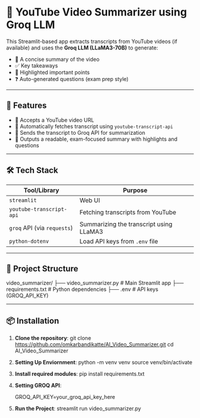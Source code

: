 # 🎥 YouTube Video Summarizer using Groq LLM

This Streamlit-based app extracts transcripts from YouTube videos (if available) and uses the **Groq LLM (LLaMA3-70B)** to generate:

- 📄 A concise summary of the video
- ✅ Key takeaways
- 🧠 Highlighted important points
- ❓ Auto-generated questions (exam prep style)

---

## 🚀 Features

- 🔗 Accepts a YouTube video URL
- 📑 Automatically fetches transcript using `youtube-transcript-api`
- 💬 Sends the transcript to Groq API for summarization
- 🎯 Outputs a readable, exam-focused summary with highlights and questions

---

## 🛠️ Tech Stack

| Tool/Library            | Purpose                             |
|-------------------------|-------------------------------------|
| `streamlit`             | Web UI                              |
| `youtube-transcript-api`| Fetching transcripts from YouTube   |
| `groq` API (via `requests`) | Summarizing the transcript using LLaMA3 |
| `python-dotenv`         | Load API keys from `.env` file      |

---

## 📁 Project Structure

video_summarizer/
├── video_summarizer.py # Main Streamlit app
├── requirements.txt # Python dependencies
├── .env # API keys (GROQ_API_KEY)


---

## 📦 Installation

1. **Clone the repository**:
   git clone https://github.com/omkarbandikatte/AI_Video_Summarizer.git
   cd AI_Video_Summarizer

2. **Setting Up Enviornment**:
    python -m venv venv
    source venv/bin/activate 

3. **Install required modules**:
    pip install requirements.txt

4. **Setting GROQ API**:

    GROQ_API_KEY=your_groq_api_key_here

5. **Run the Project**:
    streamlit run video_summarizer.py